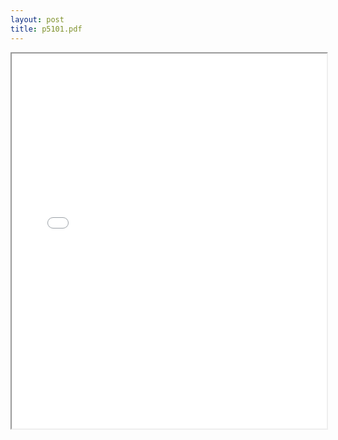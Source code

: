 ```yaml
---
layout: post
title: p5101.pdf
---
```


<div class="pdf-container">
<iframe src="/irs.ea/assets/pdfs/p5101.pdf" height="600" width="100%" allowFullScreen="true"></iframe>
</div>

